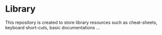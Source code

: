 # Library
This repository is created to store library resources such as cheat-sheets, keyboard short-cuts, basic documentations ...
